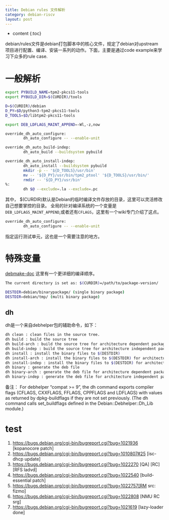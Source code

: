 ```yaml
---
title: Debian rules 文件解析
category: debian-riscv
layout: post
---
```

* content
{:toc}

debian/rules文件是debian打包脚本中的核心文件，规定了debian对upstream 项目进行配置、编译、安装一系列的动作。下面，主要是通过code example来学习下众多的rule case.

# 一般解析

```bash
export PYBUILD_NAME=tpm2-pkcs11-tools
export PYBUILD_DIR=$(CURDIR)/tools

D=$(CURDIR)/debian
D_PY=$D/python3-tpm2-pkcs11-tools
D_TOOLS=$D/libtpm2-pkcs11-tools

export DEB_LDFLAGS_MAINT_APPEND=-Wl,-z,now

override_dh_auto_configure:
        dh_auto_configure -- --enable-unit

override_dh_auto_build-indep:
        dh_auto_build --buildsystem pybuild

override_dh_auto_install-indep:
        dh_auto_install --buildsystem pybuild
        mkdir -p -- '${D_TOOLS}/usr/bin'
        mv -- '${D_PY}/usr/bin/tpm2_ptool' '${D_TOOLS}/usr/bin/'
        rmdir -- '${D_PY}/usr/bin'
%:
        dh $@ --exclude=.la --exclude=.pc

```
其中， $(CURDIR)默认是Debian的临时编译文件存放的目录，这里可以灵活修改自己想要掌控的目录。
全局的针对编译系统的一个变量是`DEB_LDFLAGS_MAINT_APPEND`,或者还有`CFLAGS`，这里有一个wiki专门介绍了这点。

```bash
override_dh_auto_configure:
        dh_auto_configure -- --enable-unit
```
指定运行测试单元，这也是一个需要注意的地方。

# 特殊变量
[debmake-doc](https://www.debian.org/doc/manuals/debmake-doc/ch05.en.html)
这里有一个更详细的编译顺序。

```bash
The current directory is set as: $(CURDIR)=/path/to/package-version/

DESTDIR=debian/binarypackage/ (single binary package)
DESTDIR=debian/tmp/ (multi binary package)
```

## dh
dh是一个来自debhelper包的辅助命令，如下：

```bash
dh clean : clean files in the source tree.
dh build : build the source tree
dh build-arch : build the source tree for architecture dependent packages
dh build-indep : build the source tree for architecture independent packages
dh install : install the binary files to $(DESTDIR)
dh install-arch : install the binary files to $(DESTDIR) for architecture dependent packages
dh install-indep : install the binary files to $(DESTDIR) for architecture independent packages
dh binary : generate the deb file
dh binary-arch : generate the deb file for architecture dependent packages
dh binary-indep : generate the deb file for architecture independent packages
```

备注： For debhelper “compat >= 9”, the dh command exports compiler flags (CFLAGS, CXXFLAGS, FFLAGS, CPPFLAGS and LDFLAGS) with values as returned by dpkg-buildflags if they are not set previously. (The dh command calls set_buildflags defined in the Debian::Debhelper::Dh_Lib module.)

# test

1. https://bugs.debian.org/cgi-bin/bugreport.cgi?bug=1021936 [kopanocore patch]
2.  https://bugs.debian.org/cgi-bin/bugreport.cgi?bug=1010807#25 [isc-dhcp update]
3.  https://bugs.debian.org/cgi-bin/bugreport.cgi?bug=1022270 [QA] [RC] [RFS ladvd]
4. https://bugs.debian.org/cgi-bin/bugreport.cgi?bug=1022540 [build-essential patch]
5. https://bugs.debian.org/cgi-bin/bugreport.cgi?bug=1022757[RM src: fizmo]
6.  https://bugs.debian.org/cgi-bin/bugreport.cgi?bug=1022808 [NMU RC srg]
7. https://bugs.debian.org/cgi-bin/bugreport.cgi?bug=1021619 [lazy-loader done]